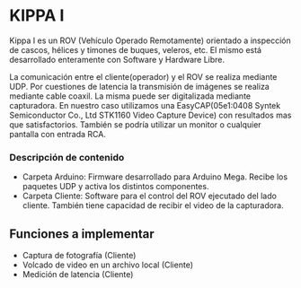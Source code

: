 KIPPA I
=======

Kippa I es un ROV (Vehículo Operado Remotamente) orientado a inspección de cascos, hélices y timones de buques, veleros, etc.
El mismo está desarrollado enteramente con Software y Hardware Libre.

La comunicación entre el cliente(operador) y el ROV se realiza mediante UDP.
Por cuestiones de latencia la transmisión de imágenes se realiza mediante cable coaxil. La misma puede ser digitalizada mediante capturadora. En nuestro caso utilizamos una EasyCAP(05e1:0408 Syntek Semiconductor Co., Ltd STK1160 Video Capture Device) con resultados mas que satisfactorios. También se podría utilizar un monitor o cualquier pantalla con entrada RCA.


### Descripción de contenido ###

* Carpeta Arduino: Firmware desarrollado para Arduino Mega. Recibe los paquetes UDP y activa los distintos componentes.
* Carpeta Cliente: Software para el control del ROV ejecutado del lado cliente. También tiene capacidad de recibir el video de la capturadora.

## Funciones a implementar ##

- Captura de fotografía (Cliente)
- Volcado de video en un archivo local (Cliente)
- Medición de latencia (Cliente)